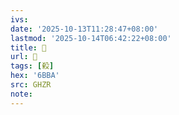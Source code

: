 ```yaml
---
ivs:
date: '2025-10-13T11:28:47+08:00'
lastmod: '2025-10-14T06:42:22+08:00'
title: 󰞯
url: 󰞯
tags: [殺]
hex: '6BBA'
src: GHZR
note:
---
```

